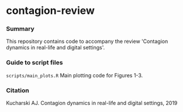 # contagion-review

### Summary

This repository contains code to accompany the review 'Contagion dynamics in real-life and digital settings'.


### Guide to script files

`scripts/main_plots.R` Main plotting code for Figures 1-3.

### Citation

Kucharski AJ. Contagion dynamics in real-life and digital settings, 2019

